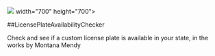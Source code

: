 <img src="http://htteepee.com/plates.jpg"> width="700" height="700">

##LicensePlateAvailabilityChecker

Check and see if a custom license plate is available in your state, in the works by Montana Mendy
